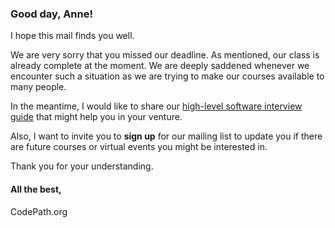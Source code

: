 ### Good day, **Anne**! 

I hope this mail finds you well. 

We are very sorry that you missed our deadline.
As mentioned, our class is already complete at the moment. 
We are deeply saddened whenever we encounter such a situation as we are trying to make our courses available to many people.

In the meantime, I would like to share our [high-level software interview guide](https://) that might help you in your venture. 

Also, I want to invite you to **sign up** for our mailing list to update you if there are future courses or virtual events you might be interested in. 

Thank you for your understanding. 

#### **All the best,**
CodePath.org
